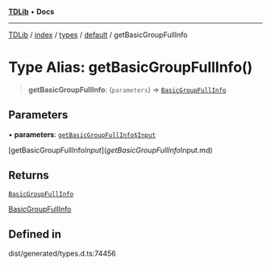 [**TDLib**](../../../../../../README.md) • **Docs**

***

[TDLib](../../../../../../modules.md) / [index](../../../../../README.md) / [types](../../../README.md) / [default](../README.md) / getBasicGroupFullInfo

# Type Alias: getBasicGroupFullInfo()

> **getBasicGroupFullInfo**: (`parameters`) => [`BasicGroupFullInfo`](BasicGroupFullInfo.md)

## Parameters

• **parameters**: [`getBasicGroupFullInfo$Input`](getBasicGroupFullInfo$Input.md)

[getBasicGroupFullInfo$Input](getBasicGroupFullInfo$Input.md)

## Returns

[`BasicGroupFullInfo`](BasicGroupFullInfo.md)

[BasicGroupFullInfo](BasicGroupFullInfo.md)

## Defined in

dist/generated/types.d.ts:74456
